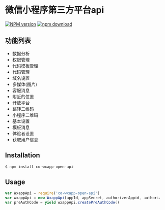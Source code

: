 微信小程序第三方平台api
===========

[![NPM version][npm-image]][npm-url]
[![npm download][download-image]][download-url]

[npm-image]: https://img.shields.io/npm/v/co-wxapp-open-api.svg?style=flat-square
[npm-url]: https://npmjs.org/package/co-wxapp-open-api
[download-image]: https://img.shields.io/npm/dm/co-wxapp-open-api.svg?style=flat-square
[download-url]: https://npmjs.org/package/co-wxapp-open-api

## 功能列表
- 数据分析
- 权限管理
- 代码模板管理
- 代码管理
- 域名设置
- 多媒体(图片)
- 客服消息
- 附近的位置
- 开放平台
- 跳转二维码
- 小程序二维码
- 基本设置
- 模板消息
- 体验者设置
- 获取用户信息


## Installation

```sh
$ npm install co-wxapp-open-api
```

## Usage
```js
var WxappApi = require('co-wxapp-open-api')
var wxappApi = new WxappApi(appId, appSecret, authorizerAppid, authorizerRefreshToken, ticket)
var preAuthCode = yield wxappApi.createPreAuthCode()
```
